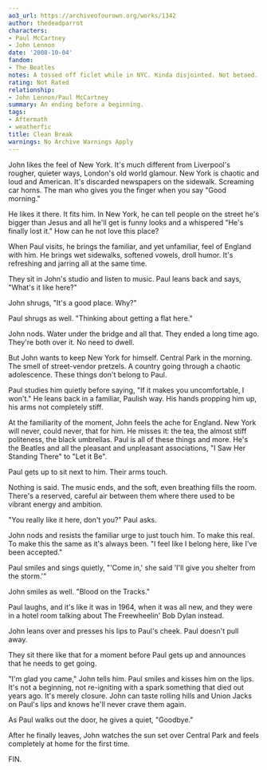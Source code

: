 ```yaml
---
ao3_url: https://archiveofourown.org/works/1342
author: thedeadparrot
characters:
- Paul McCartney
- John Lennon
date: '2008-10-04'
fandom:
- The Beatles
notes: A tossed off ficlet while in NYC. Kinda disjointed. Not betaed.
rating: Not Rated
relationship:
- John Lennon/Paul McCartney
summary: An ending before a beginning.
tags:
- Aftermath
- weatherfic
title: Clean Break
warnings: No Archive Warnings Apply
---
```


John likes the feel of New York. It's much different from Liverpool's rougher, quieter ways, London's old world glamour. New York is chaotic and loud and American. It's discarded newspapers on the sidewalk. Screaming car horns. The man who gives you the finger when you say "Good morning."

He likes it there. It fits him. In New York, he can tell people on the street he's bigger than Jesus and all he'll get is funny looks and a whispered "He's finally lost it." How can he not love this place?

When Paul visits, he brings the familiar, and yet unfamiliar, feel of England with him. He brings wet sidewalks, softened vowels, droll humor. It's refreshing and jarring all at the same time.

They sit in John's studio and listen to music. Paul leans back and says, "What's it like here?"

John shrugs, "It's a good place. Why?"

Paul shrugs as well. "Thinking about getting a flat here."

John nods. Water under the bridge and all that. They ended a long time ago. They're both over it. No need to dwell.

But John wants to keep New York for himself. Central Park in the morning. The smell of street\-vendor pretzels. A country going through a chaotic adolescence. These things don't belong to Paul.

Paul studies him quietly before saying, "If it makes you uncomfortable, I won't." He leans back in a familiar, Paulish way. His hands propping him up, his arms not completely stiff.

At the familiarity of the moment, John feels the ache for England. New York will never, could never, that for him. He misses it: the tea, the almost stiff politeness, the black umbrellas. Paul is all of these things and more. He's the Beatles and all the pleasant and unpleasant associations, "I Saw Her Standing There" to "Let it Be".

Paul gets up to sit next to him. Their arms touch.

Nothing is said. The music ends, and the soft, even breathing fills the room. There's a reserved, careful air between them where there used to be vibrant energy and ambition.

"You really like it here, don't you?" Paul asks.

John nods and resists the familiar urge to just touch him. To make this real. To make this the same as it's always been. "I feel like I belong here, like I've been accepted."

Paul smiles and sings quietly, "'Come in,' she said 'I'll give you shelter from the storm.'"

John smiles as well. "Blood on the Tracks."

Paul laughs, and it's like it was in 1964, when it was all new, and they were in a hotel room talking about The Freewheelin' Bob Dylan instead.

John leans over and presses his lips to Paul's cheek. Paul doesn't pull away.

They sit there like that for a moment before Paul gets up and announces that he needs to get going.

"I'm glad you came," John tells him. Paul smiles and kisses him on the lips. It's not a beginning, not re\-igniting with a spark something that died out years ago. It's merely closure. John can taste rolling hills and Union Jacks on Paul's lips and knows he'll never crave them again.

As Paul walks out the door, he gives a quiet, "Goodbye."

After he finally leaves, John watches the sun set over Central Park and feels completely at home for the first time.

FIN.
